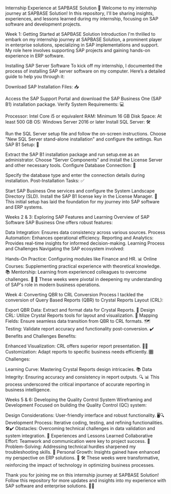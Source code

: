 Internship Experience at SAPBASE Solution 🌟
Welcome to my internship journey at SAPBASE Solution! In this repository, I'll be sharing insights, experiences, and lessons learned during my internship, focusing on SAP software and development projects.

Week 1: Getting Started at SAPBASE Solution
Introduction
I'm thrilled to embark on my internship journey at SAPBASE Solution, a prominent player in enterprise solutions, specializing in SAP implementations and support. My role here involves supporting SAP projects and gaining hands-on experience in ERP software.

Installing SAP Server Software
To kick off my internship, I documented the process of installing SAP server software on my computer. Here’s a detailed guide to help you through it:

Download SAP Installation Files: 📥

Access the SAP Support Portal and download the SAP Business One (SAP B1) installation package.
Verify System Requirements: 💻

Processor: Intel Core i5 or equivalent
RAM: Minimum 16 GB
Disk Space: At least 500 GB
OS: Windows Server 2016 or later
Install SQL Server: 🛠️

Run the SQL Server setup file and follow the on-screen instructions.
Choose "New SQL Server stand-alone installation" and configure the settings.
Run SAP B1 Setup: 🔧

Extract the SAP B1 installation package and run setup.exe as an administrator.
Choose "Server Components" and install the License Server and other necessary tools.
Configure Database Connection: 🔗

Specify the database type and enter the connection details during installation.
Post-Installation Tasks: ✅

Start SAP Business One services and configure the System Landscape Directory (SLD).
Install the SAP B1 license key in the License Manager.
🔧 This initial setup has laid the foundation for my journey into SAP software and ERP systems.

Weeks 2 & 3: Exploring SAP Features and Learning
Overview of SAP Software
SAP Business One offers robust features:

Data Integration: Ensures data consistency across various sources.
Process Automation: Enhances operational efficiency.
Reporting and Analytics: Provides real-time insights for informed decision-making.
Learning Process and Challenges
Navigating the SAP ecosystem involved:

Hands-On Practice: Configuring modules like Finance and HR. 📊
Online Courses: Supplementing practical experience with theoretical knowledge. 📚
Mentorship: Learning from experienced colleagues to overcome challenges. 🤝
🌱 These weeks were pivotal in deepening my understanding of SAP's role in modern business operations.

Week 4: Converting QBR to CRL
Conversion Process
I tackled the conversion of Query Based Reports (QBR) to Crystal Reports Layout (CRL):

Export QBR Data: Extract and format data for Crystal Reports. 📄
Design CRL: Utilize Crystal Reports tools for layout and visualization. 🎨
Mapping Fields: Ensure seamless data transition from QBR to CRL formats. 🗺️
Testing: Validate report accuracy and functionality post-conversion. ✔️
Benefits and Challenges
Benefits:

Enhanced Visualization: CRL offers superior report presentation. 👀✨
Customization: Adapt reports to specific business needs efficiently. 🎛️
Challenges:

Learning Curve: Mastering Crystal Reports design intricacies. 📚
Data Integrity: Ensuring accuracy and consistency in report outputs. 🔍
📊 This process underscored the critical importance of accurate reporting in business intelligence.

Weeks 5 & 6: Developing the Quality Control System
Wireframing and Development
Focused on building the Quality Control (QC) system:

Design Considerations: User-friendly interface and robust functionality. 🖥️🔍
Development Process: Iterative coding, testing, and refining functionalities. 🛠️✔️
Obstacles: Overcoming technical challenges in data validation and system integration. 🚧
Experiences and Lessons Learned
Collaborative Effort: Teamwork and communication were key to project success. 🤝
Problem-Solving: Addressing technical hurdles sharpened my troubleshooting skills. 🧩
Personal Growth: Insights gained have enhanced my perspective on ERP solutions. 🌟
🛠️ These weeks were transformative, reinforcing the impact of technology in optimizing business processes.

Thank you for joining me on this internship journey at SAPBASE Solution! Follow this repository for more updates and insights into my experience with SAP software and enterprise solutions. 🚀✨
